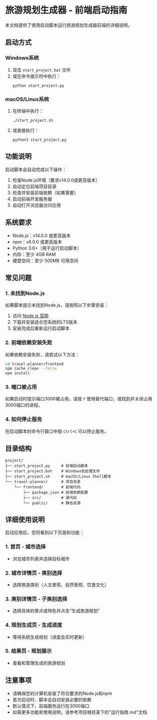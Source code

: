 # 旅游规划生成器 - 前端启动指南

本文档提供了使用启动脚本运行旅游规划生成器前端的详细说明。

## 启动方式

### Windows系统

1. 双击 `start_project.bat` 文件
2. 或在命令提示符中执行：
   ```
   python start_project.py
   ```

### macOS/Linux系统

1. 在终端中执行：
   ```
   ./start_project.sh
   ```
   
2. 或直接执行：
   ```
   python3 start_project.py
   ```

## 功能说明

启动脚本会自动完成以下操作：

1. 检查Node.js环境（要求v14.0.0或更高版本）
2. 自动定位前端项目目录
3. 检查并安装前端依赖（如果需要）
4. 启动前端开发服务器
5. 自动打开浏览器访问应用

## 系统要求

- Node.js：v14.0.0 或更高版本
- npm：v6.0.0 或更高版本
- Python 3.6+（用于运行启动脚本）
- 内存：至少 4GB RAM
- 硬盘空间：至少 500MB 可用空间

## 常见问题

### 1. 未找到Node.js

如果脚本提示未找到Node.js，请按照以下步骤安装：
1. 访问 [Node.js 官网](https://nodejs.org/)
2. 下载并安装适合您系统的LTS版本
3. 安装完成后重新运行启动脚本

### 2. 前端依赖安装失败

如果依赖安装失败，请尝试以下方法：
```bash
cd travel-planner/frontend
npm cache clean --force
npm install
```

### 3. 端口被占用

如果启动时提示端口3000被占用，请按 `Y` 使用替代端口，或找到并关闭占用3000端口的进程。

### 4. 如何停止服务

在启动脚本的命令行窗口中按 `Ctrl+C` 可以停止服务。

## 目录结构

```
project/
├── start_project.py     # 前端启动脚本
├── start_project.bat    # Windows批处理文件
├── start_project.sh     # macOS/Linux Shell脚本
└── travel-planner/      # 项目目录
    └── frontend/        # 前端代码
        ├── package.json # 前端依赖配置
        ├── src/         # 源代码
        └── public/      # 静态资源
```

## 详细使用说明

启动应用后，您将看到以下页面和功能：

### 1. 首页 - 城市选择
- 浏览城市列表并选择目标城市

### 2. 城市详情页 - 类别选择
- 选择旅游类别（人文景观、自然景观、饮食文化）

### 3. 类别详情页 - 子类别选择
- 选择具体的景点或特色并点击"生成旅游规划"

### 4. 规划生成页 - 生成进度
- 等待系统生成规划（进度会实时更新）

### 5. 结果页 - 规划展示
- 查看和管理生成的旅游规划

## 注意事项

- 请确保您的计算机安装了符合要求的Node.js和npm
- 首次启动时，脚本会自动安装必要的依赖
- 默认情况下，前端服务运行在3000端口
- 如需更多功能和使用说明，请参考项目根目录下的"运行指南.md"文档 